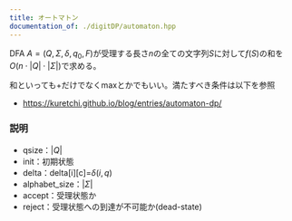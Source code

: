 ```yaml
---
title: オートマトン
documentation_of: ./digitDP/automaton.hpp
---
```


DFA $A=(Q,Σ,δ,q_0,F)$が受理する長さ$n$の全ての文字列$S$に対して$f(S)$の和を$O(n\cdot|Q|\cdot|Σ|)$で求める。

和といっても+だけでなくmaxとかでもいい。満たすべき条件は以下を参照

- https://kuretchi.github.io/blog/entries/automaton-dp/

### 説明
- qsize：$|Q|$
- init：初期状態
- delta：delta[i][c]=$\delta(i,q)$
- alphabet_size：$|Σ|$
- accept：受理状態か
- reject：受理状態への到達が不可能か(dead-state)